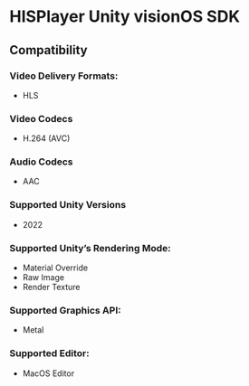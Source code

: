 # HISPlayer Unity visionOS SDK

## Compatibility

### Video Delivery Formats: 
* HLS

### Video Codecs
  * H.264 (AVC)

### Audio Codecs
  * AAC

### Supported Unity Versions
* 2022

### Supported Unity’s Rendering Mode: 
* Material Override
* Raw Image
* Render Texture

### Supported Graphics API:
* Metal

### Supported Editor:
* MacOS Editor
